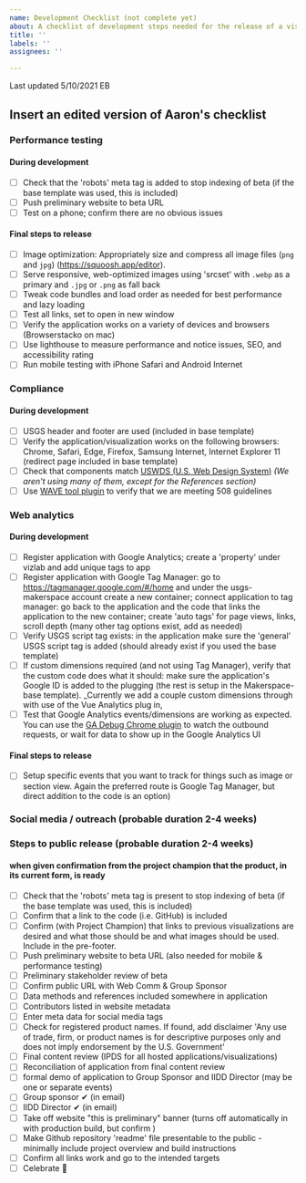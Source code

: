 ```yaml
---
name: Development Checklist (not complete yet)
about: A checklist of development steps needed for the release of a visualization.
title: ''
labels: ''
assignees: ''

---
```


Last updated 5/10/2021 EB

## Insert an edited version of Aaron's checklist

### Performance testing 

#### During development
- [ ] Check that the 'robots' meta tag is added to stop indexing of beta (if the base template was used, this is included)
- [ ]  Push preliminary website to beta URL
- [ ]  Test on a phone; confirm there are no obvious issues

#### Final steps to release
- [ ]  Image optimization: Appropriately size and compress all image files (`png` and `jpg`) (https://squoosh.app/editor).
- [ ]  Serve responsive, web-optimized images using 'srcset' with `.webp` as a primary and `.jpg` or `.png` as fall back  
- [ ]  Tweak code bundles and load order as needed for best performance and lazy loading
- [ ]  Test all links, set to open in new window
- [ ]  Verify the application works on a variety of devices and browsers (Browserstacko on mac)
- [ ]  Use lighthouse to measure performance and notice issues, SEO, and accessibility rating
- [ ]  Run mobile testing with iPhone Safari and Android Internet

### Compliance

#### During development
- [ ]  USGS  header and footer are used (included in base template)
- [ ]  Verify the application/visualization works on the following browsers: Chrome, Safari, Edge, Firefox, Samsung Internet, Internet Explorer 11 (redirect page included in base template) 
- [ ]  Check that components match [USWDS (U.S. Web Design System)](https://designsystem.digital.gov/) _(We aren't using many of them, except for the References section)_
- [ ]  Use [WAVE tool plugin](https://wave.webaim.org/) to verify that we are meeting 508 guidelines

### Web analytics

#### During development
- [ ]  Register application with Google Analytics; create a 'property' under vizlab and add unique tags to app
- [ ] Register application with Google Tag Manager: go to https://tagmanager.google.com/#/home and under the usgs-makerspace account create a new container; connect application to tag manager: go back to the application and the code that links the application to the new container; create 'auto tags' for page views, links, scroll depth (many other tag options exist, add as needed)
- [ ]  Verify USGS script tag exists: in the application make sure the 'general' USGS script tag is added (should already exist if you used the base template)
- [ ] If custom dimensions required (and not using Tag Manager), verify that the custom code does what it should: make sure the application's Google ID is added to the plugging (the rest is setup in the Makerspace-base template). _Currently we add a couple custom dimensions through with use of the Vue Analytics plug in,
 - [ ] Test that Google Analytics events/dimensions are working as expected.  You can use the [GA Debug Chrome plugin](https://chrome.google.com/webstore/detail/google-analytics-debugger/jnkmfdileelhofjcijamephohjechhna?hl=en) to watch the outbound requests, or wait for data to show up in the Google Analytics UI

#### Final steps to release 
- [ ]  Setup specific events that you want to track for things such as image or section view. Again the preferred route is Google Tag Manager, but direct addition to the code is an option)

### Social media / outreach (probable duration 2-4 weeks)



### Steps to public release (probable duration 2-4 weeks)
#### when given confirmation from the project champion that the product, in its current form, is ready
- [ ]  Check that the 'robots' meta tag is present to stop indexing of beta (if the base template was used, this is included)
- [ ]  Confirm that a link to the code (i.e. GitHub) is included
- [ ]  Confirm (with Project Champion) that links to previous visualizations are desired and what those should be and what images should be used. Include in the pre-footer.
- [ ]  Push preliminary website to beta URL (also needed for mobile & performance testing)
- [ ]  Preliminary stakeholder review of beta
- [ ]  Confirm public URL with Web Comm & Group Sponsor
- [ ]  Data methods and references included somewhere in application
- [ ]  Contributors listed in website metadata
- [ ]  Enter meta data for social media tags
- [ ]  Check for registered product names. If found, add disclaimer 'Any use of trade, firm, or product names is for descriptive purposes only and does not imply endorsement by the U.S. Government'
- [ ]  Final content review (IPDS for all hosted applications/visualizations)
- [ ]  Reconciliation of application from final content review
- [ ]  formal demo of application to Group Sponsor and IIDD Director (may be one or separate events)
- [ ]  Group sponsor ✔ (in email)
- [ ]  IIDD Director ✔ (in email)
- [ ]  Take off website "this is preliminary" banner (turns off automatically in with production build, but confirm )
- [ ]  Make Github repository 'readme' file presentable to the public - minimally include project overview and build instructions
- [ ]  Confirm all links work and go to the intended targets
- [ ] Celebrate 🎉

